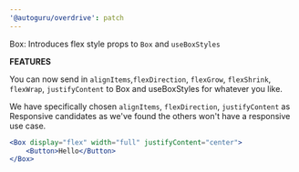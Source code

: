 ```yaml
---
'@autoguru/overdrive': patch
---
```


Box: Introduces flex style props to `Box` and `useBoxStyles`

**FEATURES**

You can now send in `alignItems`,`flexDirection`, `flexGrow`, `flexShrink`,
`flexWrap`, `justifyContent` to Box and useBoxStyles for whatever you like.

We have specifically chosen `alignItems`, `flexDirection`, `justifyContent` as
Responsive candidates as we've found the others won't have a responsive use
case.

```jsx
<Box display="flex" width="full" justifyContent="center">
	<Button>Hello</Button>
</Box>
```
